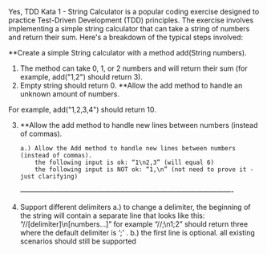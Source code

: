 Yes, TDD Kata 1 - String Calculator is a popular coding exercise designed to practice Test-Driven Development (TDD) principles. The exercise involves implementing a simple string calculator that can take a string of numbers and return their sum. Here's a breakdown of the typical steps involved:

\*\*Create a simple String calculator with a method add(String numbers).

1. The method can take 0, 1, or 2 numbers and will return their sum (for example, add("1,2") should return 3).
2. Empty string should return 0.
   \*\*Allow the add method to handle an unknown amount of numbers.

For example, add("1,2,3,4") should return 10.

3.  \*\*Allow the add method to handle new lines between numbers (instead of commas).

        a.) Allow the Add method to handle new lines between numbers (instead of commas).
            the following input is ok: “1\n2,3” (will equal 6)
            the following input is NOT ok: “1,\n” (not need to prove it - just clarifying)

    ——————————————————————————————-

4.  Support different delimiters
    a.) to change a delimiter, the beginning of the string will contain a separate line that looks like this: “//[delimiter]\n[numbers…]” for example “//;\n1;2” should return three where the default delimiter is ‘;’ .
    b.) the first line is optional. all existing scenarios should still be supported
